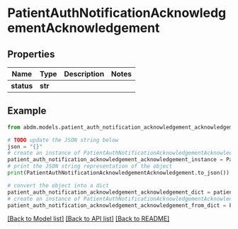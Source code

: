 # PatientAuthNotificationAcknowledgementAcknowledgement


## Properties

Name | Type | Description | Notes
------------ | ------------- | ------------- | -------------
**status** | **str** |  | 

## Example

```python
from abdm.models.patient_auth_notification_acknowledgement_acknowledgement import PatientAuthNotificationAcknowledgementAcknowledgement

# TODO update the JSON string below
json = "{}"
# create an instance of PatientAuthNotificationAcknowledgementAcknowledgement from a JSON string
patient_auth_notification_acknowledgement_acknowledgement_instance = PatientAuthNotificationAcknowledgementAcknowledgement.from_json(json)
# print the JSON string representation of the object
print(PatientAuthNotificationAcknowledgementAcknowledgement.to_json())

# convert the object into a dict
patient_auth_notification_acknowledgement_acknowledgement_dict = patient_auth_notification_acknowledgement_acknowledgement_instance.to_dict()
# create an instance of PatientAuthNotificationAcknowledgementAcknowledgement from a dict
patient_auth_notification_acknowledgement_acknowledgement_from_dict = PatientAuthNotificationAcknowledgementAcknowledgement.from_dict(patient_auth_notification_acknowledgement_acknowledgement_dict)
```
[[Back to Model list]](../README.md#documentation-for-models) [[Back to API list]](../README.md#documentation-for-api-endpoints) [[Back to README]](../README.md)


